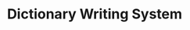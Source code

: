 ---
word: "true"

title: "Dictionary Writing System"

categories: ['']

tags: ['Dictionary', 'Writing', 'System']

arwords: 'نظام التحرير المعجمي'

arexps: []

enwords: ['Dictionary Writing System']

enexps: []

arlexicons: 'ن'

enlexicons: 'D'

authors: ['Ruqayya Roshdy']

translators: ['']

citations: 'مقدمة في حوسبة اللغة العربية'

sources: 'مركز الملك عبدالله بن عبدالعزيز الدولي لخدمة اللغة العربية'

slug: ""
---